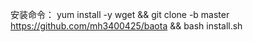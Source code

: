 安装命令：
yum install -y wget && git clone -b master https://github.com/mh3400425/baota && bash install.sh
